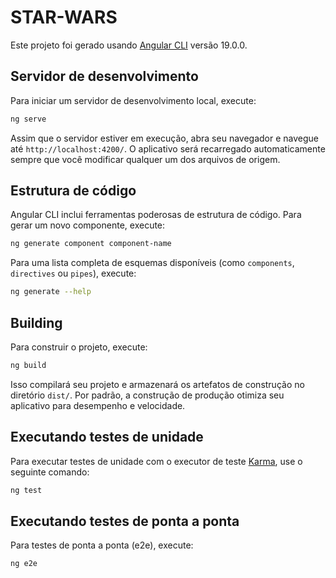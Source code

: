 # STAR-WARS

Este projeto foi gerado usando [Angular CLI](https://github.com/angular/angular-cli) versão 19.0.0.

## Servidor de desenvolvimento

Para iniciar um servidor de desenvolvimento local, execute:

```bash
ng serve
```

Assim que o servidor estiver em execução, abra seu navegador e navegue até `http://localhost:4200/`. O aplicativo será recarregado automaticamente sempre que você modificar qualquer um dos arquivos de origem.

## Estrutura de código

Angular CLI inclui ferramentas poderosas de estrutura de código. Para gerar um novo componente, execute:

```bash
ng generate component component-name
```

Para uma lista completa de esquemas disponíveis (como `components`, `directives` ou `pipes`), execute:

```bash
ng generate --help
```

## Building

Para construir o projeto, execute:

```bash
ng build
```

Isso compilará seu projeto e armazenará os artefatos de construção no diretório `dist/`. Por padrão, a construção de produção otimiza seu aplicativo para desempenho e velocidade.

## Executando testes de unidade

Para executar testes de unidade com o executor de teste [Karma](https://karma-runner.github.io), use o seguinte comando:

```bash
ng test
```

## Executando testes de ponta a ponta

Para testes de ponta a ponta (e2e), execute:

```bash
ng e2e
```
